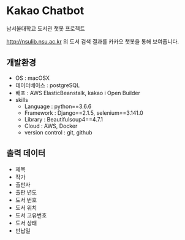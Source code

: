 # Kakao Chatbot

남서울대학교 도서관 챗봇 프로젝트

http://nsulib.nsu.ac.kr 의 도서 검색 결과를 카카오 챗봇을 통해 보여줍니다. 

## 개발환경

- OS : macOSX
- 데이터베이스 : postgreSQL
- 배포 : AWS ElasticBeanstalk, kakao i Open Builder
- skills 
	- Language : python==3.6.6
	- Framework : Django==2.1.5, selenium==3.141.0
	- Library : Beautifulsoup4==4.7.1
	- Cloud : AWS, Docker
	- version control : git, github


## 출력 데이터

- 제목
- 작가
- 출판사
- 출판 년도
- 도서 번호
- 도서 위치
- 도서 고유번호
- 도서 상태
- 반납일
